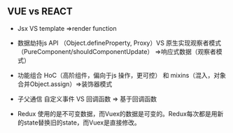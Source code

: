 ## VUE vs REACT

*  Jsx VS template  =>render function

*  数据劫持js API （Object.defineProperty, Proxy）VS 原生实现观察者模式（PureComponent/shouldComponentUpdate） =>响应式数据（观察者模式）
* 功能组合 HoC（高阶组件，偏向于js 操作，更可控） 和 mixins（混入，对象合并Object.assign）=>装饰器模式
* 子父通信 自定义事件 VS  回调函数 => 基于回调函数
* Redux 使用的是不可变数据，而Vuex的数据是可变的。Redux每次都是用新的state替换旧的state，而Vuex是直接修改。